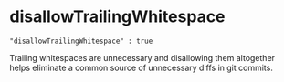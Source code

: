 # disallowTrailingWhitespace

    "disallowTrailingWhitespace" : true

Trailing whitespaces are unnecessary and disallowing them
altogether helps eliminate a common source of unnecessary
diffs in git commits.
